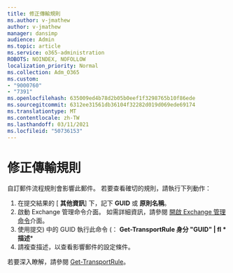 ```yaml
---
title: 修正傳輸規則
ms.author: v-jmathew
author: v-jmathew
manager: dansimp
audience: Admin
ms.topic: article
ms.service: o365-administration
ROBOTS: NOINDEX, NOFOLLOW
localization_priority: Normal
ms.collection: Adm_O365
ms.custom:
- "9000760"
- "7391"
ms.openlocfilehash: 635009ed4b78d2b05b0eef1f3298765b10f86ede
ms.sourcegitcommit: 6312ee31561db36104f32282d019d069ede69174
ms.translationtype: MT
ms.contentlocale: zh-TW
ms.lasthandoff: 03/11/2021
ms.locfileid: "50736153"
---
```

# <a name="fix-transport-rules"></a>修正傳輸規則

自訂郵件流程規則會影響此郵件。 若要查看確切的規則，請執行下列動作：

1. 在提交結果的 [ **其他資訊**] 下，記下 **GUID** 或 **原則名稱**。
2. 啟動 Exchange 管理命令介面。 如需詳細資訊，請參閱 [開啟 Exchange 管理命令](https://go.microsoft.com/fwlink/?linkid=2101432)介面。
3. 使用提交) 中的 GUID 執行此命令 (：  **Get-TransportRule 身分 "GUID" | fl * 描述***
4. 請複查描述，以查看影響郵件的設定條件。

若要深入瞭解，請參閱 [Get-TransportRule](https://go.microsoft.com/fwlink/?linkid=2101523)。
